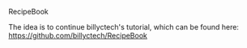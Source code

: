 RecipeBook

The idea is to continue billyctech's tutorial,
which can be found here: https://github.com/billyctech/RecipeBook
